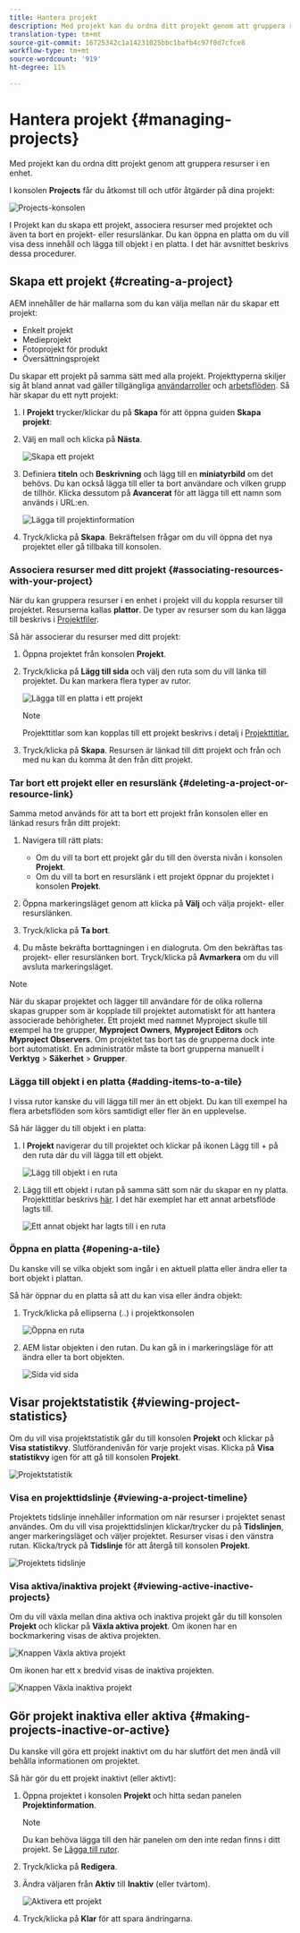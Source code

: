 ```yaml
---
title: Hantera projekt
description: Med projekt kan du ordna ditt projekt genom att gruppera resurser i en enhet som du kan komma åt och hantera i projektkonsolen
translation-type: tm+mt
source-git-commit: 16725342c1a14231025bbc1bafb4c97f0d7cfce8
workflow-type: tm+mt
source-wordcount: '919'
ht-degree: 11%

---
```



# Hantera projekt {#managing-projects}

Med projekt kan du ordna ditt projekt genom att gruppera resurser i en enhet.

I konsolen **Projects** får du åtkomst till och utför åtgärder på dina projekt:

![Projects-konsolen](/help/sites-cloud/authoring/assets/projects-console-detail.png)

I Projekt kan du skapa ett projekt, associera resurser med projektet och även ta bort en projekt- eller resurslänkar. Du kan öppna en platta om du vill visa dess innehåll och lägga till objekt i en platta. I det här avsnittet beskrivs dessa procedurer.

## Skapa ett projekt {#creating-a-project}

AEM innehåller de här mallarna som du kan välja mellan när du skapar ett projekt:

* Enkelt projekt
* Medieprojekt
* Fotoprojekt för produkt
* Översättningsprojekt

Du skapar ett projekt på samma sätt med alla projekt. Projekttyperna skiljer sig åt bland annat vad gäller tillgängliga [användarroller](/help/sites-cloud/authoring/projects/overview.md) och [arbetsflöden](/help/sites-cloud/authoring/projects/workflows.md).  Så här skapar du ett nytt projekt:

1. I **Projekt** trycker/klickar du på **Skapa** för att öppna guiden **Skapa projekt**:
1. Välj en mall och klicka på **Nästa**.

   ![Skapa ett projekt](/help/sites-cloud/authoring/assets/projects-create.png)

1. Definiera **titeln** och **Beskrivning** och lägg till en **miniatyrbild** om det behövs. Du kan också lägga till eller ta bort användare och vilken grupp de tillhör. Klicka dessutom på **Avancerat** för att lägga till ett namn som används i URL:en.

   ![Lägga till projektinformation](/help/sites-cloud/authoring/assets/projects-title.png)

1. Tryck/klicka på **Skapa**. Bekräftelsen frågar om du vill öppna det nya projektet eller gå tillbaka till konsolen.

### Associera resurser med ditt projekt {#associating-resources-with-your-project}

När du kan gruppera resurser i en enhet i projekt vill du koppla resurser till projektet. Resurserna kallas **plattor**. De typer av resurser som du kan lägga till beskrivs i [Projektfiler](/help/sites-cloud/authoring/projects/overview.md#project-tiles).

Så här associerar du resurser med ditt projekt:

1. Öppna projektet från konsolen **Projekt**.
1. Tryck/klicka på **Lägg till sida** och välj den ruta som du vill länka till projektet. Du kan markera flera typer av rutor.

   ![Lägga till en platta i ett projekt](/help/sites-cloud/authoring/assets/projects-add-tile.png)

   >[!NOTE]
   >
   >Projekttitlar som kan kopplas till ett projekt beskrivs i detalj i [Projekttitlar.](/help/sites-cloud/authoring/projects/overview.md#project-tiles)

1. Tryck/klicka på **Skapa**. Resursen är länkad till ditt projekt och från och med nu kan du komma åt den från ditt projekt.

### Tar bort ett projekt eller en resurslänk {#deleting-a-project-or-resource-link}

Samma metod används för att ta bort ett projekt från konsolen eller en länkad resurs från ditt projekt:

1. Navigera till rätt plats:

   * Om du vill ta bort ett projekt går du till den översta nivån i konsolen **Projekt**.
   * Om du vill ta bort en resurslänk i ett projekt öppnar du projektet i konsolen **Projekt**.

1. Öppna markeringsläget genom att klicka på **Välj** och välja projekt- eller resurslänken.
1. Tryck/klicka på **Ta bort**.

1. Du måste bekräfta borttagningen i en dialogruta. Om den bekräftas tas projekt- eller resurslänken bort. Tryck/klicka på **Avmarkera** om du vill avsluta markeringsläget.

>[!NOTE]
>
>När du skapar projektet och lägger till användare för de olika rollerna skapas grupper som är kopplade till projektet automatiskt för att hantera associerade behörigheter. Ett projekt med namnet Myproject skulle till exempel ha tre grupper, **Myproject Owners**, **Myproject Editors** och **Myproject Observers**. Om projektet tas bort tas de grupperna dock inte bort automatiskt. En administratör måste ta bort grupperna manuellt i **Verktyg** > **Säkerhet** > **Grupper**.

### Lägga till objekt i en platta {#adding-items-to-a-tile}

I vissa rutor kanske du vill lägga till mer än ett objekt. Du kan till exempel ha flera arbetsflöden som körs samtidigt eller fler än en upplevelse.

Så här lägger du till objekt i en platta:

1. I **Projekt** navigerar du till projektet och klickar på ikonen Lägg till + på den ruta där du vill lägga till ett objekt.

   ![Lägg till objekt i en ruta](/help/sites-cloud/authoring/assets/projects-workflows-1.png)

1. Lägg till ett objekt i rutan på samma sätt som när du skapar en ny platta. Projekttitlar beskrivs [här](/help/sites-cloud/authoring/projects/overview.md#project-tiles). I det här exemplet har ett annat arbetsflöde lagts till.

   ![Ett annat objekt har lagts till i en ruta](/help/sites-cloud/authoring/assets/projects-workflows-2.png)

### Öppna en platta {#opening-a-tile}

Du kanske vill se vilka objekt som ingår i en aktuell platta eller ändra eller ta bort objekt i plattan.

Så här öppnar du en platta så att du kan visa eller ändra objekt:

1. Tryck/klicka på ellipserna (..) i projektkonsolen

   ![Öppna en ruta](/help/sites-cloud/authoring/assets/projects-open-tile.png)

1. AEM listar objekten i den rutan. Du kan gå in i markeringsläge för att ändra eller ta bort objekten.

   ![Sida vid sida](/help/sites-cloud/authoring/assets/projects-opened-tile.png)

## Visar projektstatistik {#viewing-project-statistics}

Om du vill visa projektstatistik går du till konsolen **Projekt** och klickar på **Visa statistikvy**. Slutförandenivån för varje projekt visas. Klicka på **Visa statistikvy** igen för att gå till konsolen **Projekt**.

![Projektstatistik](/help/sites-cloud/authoring/assets/projects-stats.png)

### Visa en projekttidslinje {#viewing-a-project-timeline}

Projektets tidslinje innehåller information om när resurser i projektet senast användes. Om du vill visa projekttidslinjen klickar/trycker du på **Tidslinjen**, anger markeringsläget och väljer projektet. Resurser visas i den vänstra rutan. Klicka/tryck på **Tidslinje** för att återgå till konsolen **Projekt**.

![Projektets tidslinje](/help/sites-cloud/authoring/assets/projects-timeline.png)

### Visa aktiva/inaktiva projekt {#viewing-active-inactive-projects}

Om du vill växla mellan dina aktiva och inaktiva projekt går du till konsolen **Projekt** och klickar på **Växla aktiva projekt**. Om ikonen har en bockmarkering visas de aktiva projekten.

![Knappen Växla aktiva projekt](/help/sites-cloud/authoring/assets/projects-active.png)

Om ikonen har ett x bredvid visas de inaktiva projekten.

![Knappen Växla inaktiva projekt](/help/sites-cloud/authoring/assets/projects-inactive.png)

## Gör projekt inaktiva eller aktiva {#making-projects-inactive-or-active}

Du kanske vill göra ett projekt inaktivt om du har slutfört det men ändå vill behålla informationen om projektet.

Så här gör du ett projekt inaktivt (eller aktivt):

1. Öppna projektet i konsolen **Projekt** och hitta sedan panelen **Projektinformation**.

   >[!NOTE]
   Du kan behöva lägga till den här panelen om den inte redan finns i ditt projekt. Se [Lägga till rutor](#adding-items-to-a-tile).

1. Tryck/klicka på **Redigera**.
1. Ändra väljaren från **Aktiv** till **Inaktiv** (eller tvärtom).

   ![Aktivera ett projekt](/help/sites-cloud/authoring/assets/projects-activate.png)

1. Tryck/klicka på **Klar** för att spara ändringarna.
